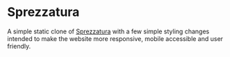 # Sprezzatura

A simple static clone of [Sprezzatura](https://www.sprezzatura.ie) with a few simple styling changes intended to make the website more responsive, mobile accessible and user friendly.
